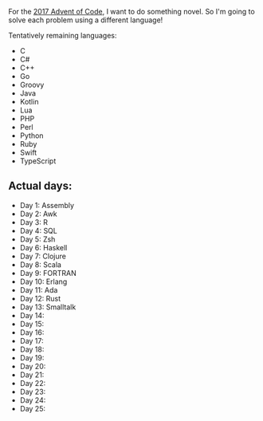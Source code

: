 For the [2017 Advent of Code](https://adventofcode.com/2017), I want to do something novel. So I'm going to solve each problem using a different language!

Tentatively remaining languages:
* C
* C#
* C++
* Go
* Groovy
* Java
* Kotlin
* Lua
* PHP
* Perl
* Python
* Ruby
* Swift
* TypeScript

## Actual days:

* Day 1: Assembly
* Day 2: Awk
* Day 3: R
* Day 4: SQL
* Day 5: Zsh
* Day 6: Haskell
* Day 7: Clojure
* Day 8: Scala
* Day 9: FORTRAN
* Day 10: Erlang
* Day 11: Ada
* Day 12: Rust
* Day 13: Smalltalk
* Day 14:
* Day 15:
* Day 16:
* Day 17:
* Day 18:
* Day 19:
* Day 20:
* Day 21:
* Day 22:
* Day 23:
* Day 24:
* Day 25:


